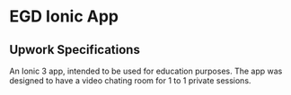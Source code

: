 # EGD Ionic App

## Upwork Specifications

An Ionic 3 app, intended to be used for education purposes.
The app was designed to have a video chating room for 1 to 1 private sessions.